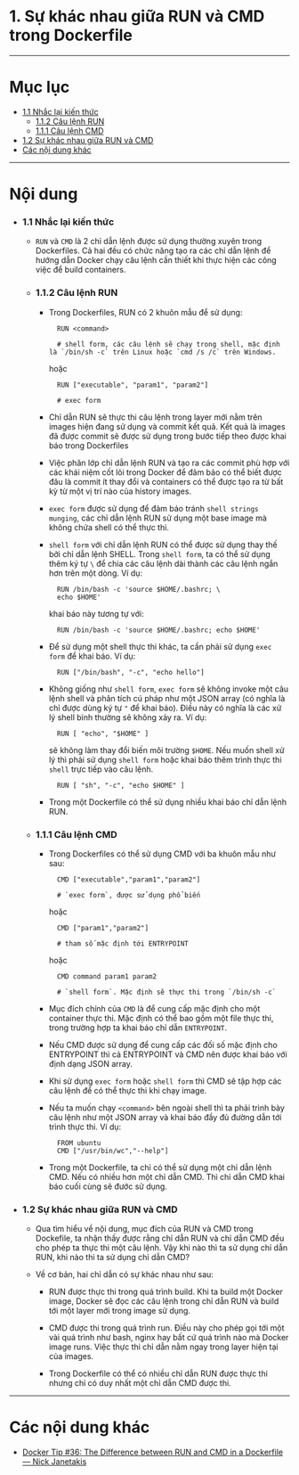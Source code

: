 # 1. Sự khác nhau giữa RUN và CMD trong Dockerfile

____

# Mục lục


- [1.1 Nhắc lại kiến thức](#review)
    - [1.1.2 Câu lệnh RUN](#cmd-run)
    - [1.1.1 Câu lệnh CMD](#cmd-cmd)
- [1.2 Sự khác nhau giữa RUN và CMD](#main-content)
- [Các nội dung khác](#content-others)

____

# <a name="content">Nội dung</a>

- ### <a name="review">1.1 Nhắc lại kiến thức</a>

    - `RUN` và `CMD` là 2 chỉ dẫn lệnh được sử dụng thường xuyên trong Dockerfiles. Cả hai đều có chức năng tạo ra các chỉ dẫn lệnh để hướng dẫn Docker chạy câu lệnh cần thiết khi thực hiện các công việc để build containers.

    - ### <a name="cmd-run">1.1.2 Câu lệnh RUN</a>

        - Trong Dockerfiles, RUN có 2 khuôn mẫu để sử dụng:

                RUN <command>

                # shell form, các câu lệnh sẽ chạy trong shell, mặc định là `/bin/sh -c` trên Linux hoặc `cmd /s /c` trên Windows.

            hoặc

                RUN ["executable", "param1", "param2"]

                # exec form

        - Chỉ dẫn RUN sẽ thực thi câu lệnh trong layer mới nằm trên images hiện đang sử dụng và commit kết quả. Kết quả là images đã được commit sẽ được sử dụng trong bước tiếp theo được khai báo trong Dockerfiles

        - Việc phân lớp chỉ dẫn lệnh RUN và tạo ra các commit phù hợp với các khái niệm cốt lõi trong Docker để đảm bảo có thể biết được đâu là commit ít thay đổi và containers có thể được tạo ra từ bất kỳ từ một vị trí nào của history images.

        - `exec form` được sử dụng để đảm báo tránh `shell strings munging`, các chỉ dẫn lệnh RUN sử dụng một base image mà không chứa shell có thể thực thi.

        - `shell form` với chỉ dẫn lệnh RUN có thể được sử dụng thay thế bởi chỉ dẫn lệnh SHELL. Trong `shell form`, ta có thể sử dụng thêm ký tự ` \ ` để chia các câu lệnh dài thành các câu lệnh ngắn hơn trên một dòng. Ví dụ:

                RUN /bin/bash -c 'source $HOME/.bashrc; \
                echo $HOME'

            khai báo này tương tự với:

                RUN /bin/bash -c 'source $HOME/.bashrc; echo $HOME'

        - Để sử dụng một shell thực thi khác, ta cần phải sử dụng `exec form` để khai báo. Ví dụ:

                RUN ["/bin/bash", "-c", "echo hello"]

        - Không giống như `shell form`, `exec form` sẽ không invoke một câu lệnh shell và phân tích cú pháp như một JSON array (có nghĩa là chỉ được dùng ký tự ` " ` để khai báo). Điều này có nghĩa là các xử lý shell bình thường sẽ không xảy ra. Ví dụ:

                RUN [ "echo", "$HOME" ]

            sẽ không làm thay đổi biến môi trường `$HOME`. Nếu muốn shell xử lý thì phải sử dụng `shell form` hoặc khai báo thêm trình thực thi `shell` trực tiếp vào câu lệnh.

                RUN [ "sh", "-c", "echo $HOME" ]

        - Trong một Dockerfile có thể sử dụng nhiều khai báo chỉ dẫn lệnh RUN.

    - ### <a name="cmd-cmd">1.1.1 Câu lệnh CMD</a>

        - Trong Dockerfiles có thể sử dụng CMD với ba khuôn mẫu như sau:

                CMD ["executable","param1","param2"]

                # `exec form`, được sử dụng phổ biến

            hoặc

                CMD ["param1","param2"]

                # tham số mặc định tới ENTRYPOINT

            hoặc

                CMD command param1 param2

                # `shell form`. Mặc định sẽ thực thi trong `/bin/sh -c`

        - Mục đích chính của `CMD` là để cung cấp mặc định cho một container thực thi. Mặc định có thể bao gồm một file thực thi, trong trường hợp ta khai báo chỉ dẫn `ENTRYPOINT`.

        - Nếu CMD được sử dụng để cung cấp các đối số mặc định cho ENTRYPOINT thì cả ENTRYPOINT và CMD nên được khai báo với định dạng JSON array.

        - Khi sử dụng `exec form` hoặc `shell form` thì CMD sẽ tập hợp các câu lệnh để có thể thực thi khi chạy image.

        - Nếu ta muốn chạy `<command>` bên ngoài shell thì ta phải trình bày câu lệnh như một JSON array và khai báo đầy đủ đường dẫn tới trình thực thi. Ví dụ:

                FROM ubuntu
                CMD ["/usr/bin/wc","--help"]

        - Trong một Dockerfile, ta chỉ có thể sử dụng một chỉ dẫn lệnh CMD. Nếu có nhiều hơn một chỉ dẫn CMD. Thì chỉ dẫn CMD khai báo cuối cùng sẽ đước sử dụng.

- ### <a name="main-content">1.2 Sự khác nhau giữa RUN và CMD</a>

    - Qua tìm hiểu về nội dung, mục đích của RUN và CMD trong Dockefile, ta nhận thấy được rằng chỉ dẫn RUN và chỉ dẫn CMD đều cho phép ta thực thi một câu lệnh. Vậy khi nào thì ta sử dụng chỉ dẫn RUN, khi nào thì ta sử dụng chỉ dẫn CMD?

    - Về cơ bản, hai chỉ dẫn có sự khác nhau như sau:

        + RUN được thực thi trong quá trình build. Khi ta build một Docker image, Docker sẽ đọc các câu lệnh trong chỉ dẫn RUN và build tới một layer mới trong image sử dụng.

        + CMD được thi trong quá trình run. Điều này cho phép gọi tới một vài quá trình như bash, nginx hay bất cứ quá trình nào mà Docker image runs. Việc thực thi chỉ dẫn nằm ngay trong layer hiện tại của images.

        + Trong Dockerfile có thể có nhiều chỉ dẫn RUN được thực thi nhưng chỉ có duy nhất một chỉ dẫn CMD được thi.

____

# <a name="content-others">Các nội dung khác</a>

- [Docker Tip #36: The Difference between RUN and CMD in a Dockerfile — Nick Janetakis](https://nickjanetakis.com/blog/docker-tip-36-the-difference-between-run-and-cmd-in-a-dockerfile)